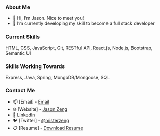 ### About Me
- 👋 Hi, I’m Jason. Nice to meet you!
- 🌱 I’m currently developing my skill to become a full stack developer

### Current Skills
HTML, CSS, JavaScript, Git, RESTful API, React.js, Node.js, Bootstrap, Semantic UI
### Skills Working Towards
Express, Java, Spring, MongoDB/Mongoose, SQL

### Contact Me
- 📫 [Email] - [Email](Officialjasonzeng@gmail.com)
- 🌐 [Website] - [Jason Zeng](https://mister-zeng.github.io/Portfolio-Website/)
- 📘 [LinkedIn](https://www.linkedin.com/in/misterzeng/)
- 🐦 [Twitter] - [@misterzeng](https://www.twitter.com/misterzeng)
- 📋 [Resume] - [Download Resume](https://github.com/Mister-Zeng/Mister-Zeng/raw/main/Jason%20Zeng_Resume.pdf)
